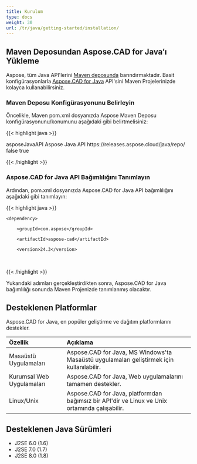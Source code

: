 ```yaml
---
title: Kurulum
type: docs
weight: 30
url: /tr/java/getting-started/installation/
---
```


## **Maven Deposundan Aspose.CAD for Java’ı Yükleme**

Aspose, tüm Java API'lerini [Maven deposunda](https://releases.aspose.com/java/repo/com/aspose/) barındırmaktadır. Basit konfigürasyonlarla [Aspose.CAD for Java](https://releases.aspose.com/java/repo/com/aspose/aspose-cad/) API'sini Maven Projelerinizde kolayca kullanabilirsiniz.

### **Maven Deposu Konfigürasyonunu Belirleyin**

Öncelikle, Maven pom.xml dosyanızda Aspose Maven Deposu konfigürasyonunu/konumunu aşağıdaki gibi belirtmelisiniz:

{{< highlight java >}}

<repositories>
    <repository>
        <id>asposeJavaAPI</id>
        <name>Aspose Java API</name>
        <url>https://releases.aspose.cloud/java/repo/</url>
        <snapshots>
            <enabled>false</enabled>
        </snapshots>
        <releases>
            <enabled>true</enabled>
        </releases>
    </repository>
</repositories>

{{< /highlight >}}

### **Aspose.CAD for Java API Bağımlılığını Tanımlayın**

Ardından, pom.xml dosyanızda Aspose.CAD for Java API bağımlılığını aşağıdaki gibi tanımlayın:

{{< highlight java >}}

 <dependencies>

    <dependency>

        <groupId>com.aspose</groupId>

        <artifactId>aspose-cad</artifactId>

        <version>24.3</version>        

   </dependency>

</dependencies>

{{< /highlight >}}

Yukarıdaki adımları gerçekleştirdikten sonra, Aspose.CAD for Java bağımlılığı sonunda Maven Projenizde tanımlanmış olacaktır.

## **Desteklenen Platformlar**

Aspose.CAD for Java, en popüler geliştirme ve dağıtım platformlarını destekler.

|**Özellik**|**Açıklama**|
| :- | :- |
|Masaüstü Uygulamaları|Aspose.CAD for Java, MS Windows'ta Masaüstü uygulamaları geliştirmek için kullanılabilir.|
|Kurumsal Web Uygulamaları|Aspose.CAD for Java, Web uygulamalarını tamamen destekler.|
|Linux/Unix|Aspose.CAD for Java, platformdan bağımsız bir API'dir ve Linux ve Unix ortamında çalışabilir.|

## **Desteklenen Java Sürümleri**

- J2SE 6.0 (1.6)
- J2SE 7.0 (1.7)
- J2SE 8.0 (1.8)
